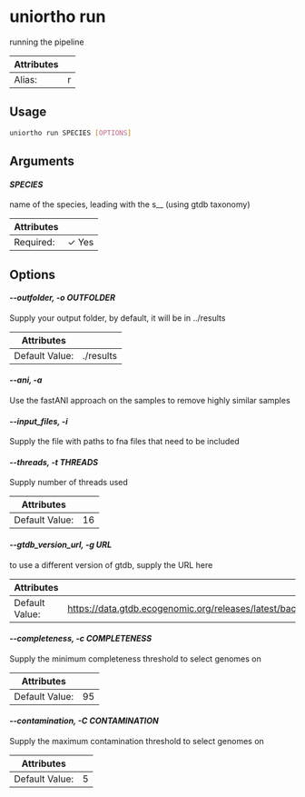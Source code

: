 # uniortho run

running the pipeline

| Attributes       | &nbsp;
|------------------|-------------
| Alias:           | r

## Usage

```bash
uniortho run SPECIES [OPTIONS]
```

## Arguments

#### *SPECIES*

name of the species, leading with the s__ (using gtdb taxonomy)

| Attributes      | &nbsp;
|-----------------|-------------
| Required:       | ✓ Yes

## Options

#### *--outfolder, -o OUTFOLDER*

Supply your output folder, by default, it will be in ../results

| Attributes      | &nbsp;
|-----------------|-------------
| Default Value:  | ./results

#### *--ani, -a*

Use the fastANI approach on the samples to remove highly similar samples

#### *--input_files, -i*

Supply the file with paths to fna files that need to be included

#### *--threads, -t THREADS*

Supply number of threads used

| Attributes      | &nbsp;
|-----------------|-------------
| Default Value:  | 16

#### *--gtdb_version_url, -g URL*

to use a different version of gtdb, supply the URL here

| Attributes      | &nbsp;
|-----------------|-------------
| Default Value:  | https://data.gtdb.ecogenomic.org/releases/latest/bac120_metadata.tsv.gz

#### *--completeness, -c COMPLETENESS*

Supply the minimum completeness threshold to select genomes on

| Attributes      | &nbsp;
|-----------------|-------------
| Default Value:  | 95

#### *--contamination, -C CONTAMINATION*

Supply the maximum contamination threshold to select genomes on

| Attributes      | &nbsp;
|-----------------|-------------
| Default Value:  | 5


